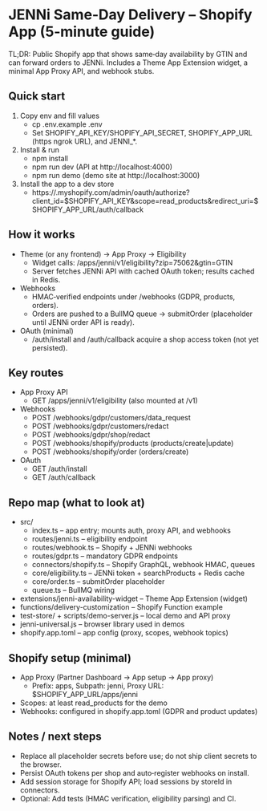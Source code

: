 # JENNi Same‑Day Delivery – Shopify App (5‑minute guide)

TL;DR: Public Shopify app that shows same‑day availability by GTIN and can forward orders to JENNi. Includes a Theme App Extension widget, a minimal App Proxy API, and webhook stubs.

## Quick start
1. Copy env and fill values
   - cp .env.example .env
   - Set SHOPIFY_API_KEY/SHOPIFY_API_SECRET, SHOPIFY_APP_URL (https ngrok URL), and JENNI_*.
2. Install & run
   - npm install
   - npm run dev (API at http://localhost:4000)
   - npm run demo (demo site at http://localhost:3000)
3. Install the app to a dev store
   - https://<your-shop>.myshopify.com/admin/oauth/authorize?client_id=$SHOPIFY_API_KEY&scope=read_products&redirect_uri=$SHOPIFY_APP_URL/auth/callback

## How it works
- Theme (or any frontend) → App Proxy → Eligibility
  - Widget calls: /apps/jenni/v1/eligibility?zip=75062&gtin=GTIN
  - Server fetches JENNi API with cached OAuth token; results cached in Redis.
- Webhooks
  - HMAC‑verified endpoints under /webhooks (GDPR, products, orders).
  - Orders are pushed to a BullMQ queue → submitOrder (placeholder until JENNi order API is ready).
- OAuth (minimal)
  - /auth/install and /auth/callback acquire a shop access token (not yet persisted).

## Key routes
- App Proxy API
  - GET /apps/jenni/v1/eligibility (also mounted at /v1)
- Webhooks
  - POST /webhooks/gdpr/customers/data_request
  - POST /webhooks/gdpr/customers/redact
  - POST /webhooks/gdpr/shop/redact
  - POST /webhooks/shopify/products (products/create|update)
  - POST /webhooks/shopify/order (orders/create)
- OAuth
  - GET /auth/install
  - GET /auth/callback

## Repo map (what to look at)
- src/
  - index.ts – app entry; mounts auth, proxy API, and webhooks
  - routes/jenni.ts – eligibility endpoint
  - routes/webhook.ts – Shopify + JENNi webhooks
  - routes/gdpr.ts – mandatory GDPR endpoints
  - connectors/shopify.ts – Shopify GraphQL, webhook HMAC, queues
  - core/eligibility.ts – JENNi token + searchProducts + Redis cache
  - core/order.ts – submitOrder placeholder
  - queue.ts – BullMQ wiring
- extensions/jenni-availability-widget – Theme App Extension (widget)
- functions/delivery-customization – Shopify Function example
- test-store/ + scripts/demo-server.js – local demo and API proxy
- jenni-universal.js – browser library used in demos
- shopify.app.toml – app config (proxy, scopes, webhook topics)

## Shopify setup (minimal)
- App Proxy (Partner Dashboard → App setup → App proxy)
  - Prefix: apps, Subpath: jenni, Proxy URL: $SHOPIFY_APP_URL/apps/jenni
- Scopes: at least read_products for the demo
- Webhooks: configured in shopify.app.toml (GDPR and product updates)

## Notes / next steps
- Replace all placeholder secrets before use; do not ship client secrets to the browser.
- Persist OAuth tokens per shop and auto‑register webhooks on install.
- Add session storage for Shopify API; load sessions by storeId in connectors.
- Optional: Add tests (HMAC verification, eligibility parsing) and CI.
